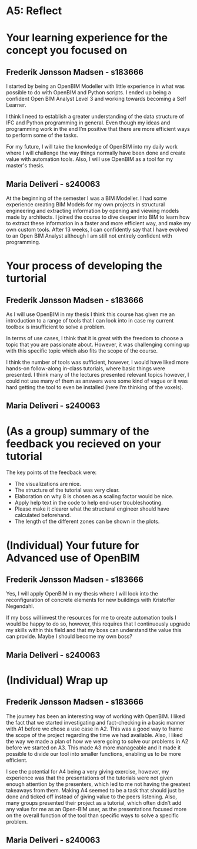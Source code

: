 # A5: Reflect
# Your learning experience for the concept you focused on
## Frederik Jønsson Madsen - s183666
I started by being an OpenBIM Modeller with little experience in what was 
possible to do with OpenBIM and Python scripts. I ended up being a confident 
Open BIM Analyst Level 3 and working towards becoming a Self Learner.

I think I need to establish a greater understanding of the data structure of 
IFC and Python programming in general. Even though my ideas and programming 
work in the end I’m positive that there are more efficient ways to perform 
some of the tasks. 

For my future, I will take the knowledge of OpenBIM into my daily work where 
I will challenge the way things normally have been done and create value with
 automation tools. Also, I will use OpenBIM as a tool for my master's thesis.


## Maria Deliveri - s240063
At the beginning of the semester I was a BIM Modeller. I had some experience creating BIM Models for my own projects in structural engineering and extracting information by opening and viewing models made by architects. I joined the course to dive deeper into BIM to learn how to extract these information in a faster and more efficient way, and make my own custom tools. After 13 weeks, I can confidently say that I have evolved to an Open BIM Analyst although I am still not entirely confident with programming.







# Your process of developing the turtorial
## Frederik Jønsson Madsen - s183666
As I will use OpenBIM in my thesis I think this course has given me an
introduction to a range of tools that I can look into in case my current
toolbox is insufficient to solve a problem.
  
In terms of use cases, I think that it is great with the freedom to choose a
topic that you are passionate about. However, it was challenging coming up
with this specific topic which also fits the scope of the course. 
  
I think the number of tools was sufficient, however, I would have liked more 
hands-on follow-along in-class tutorials, where basic things were presented.
I think many of the lectures presented relevant topics however, I could not
use many of them as answers were some kind of vague or it was hard getting
the tool to even be installed (here I’m thinking of the voxels).



## Maria Deliveri - s240063






# (As a group) summary of the feedback you recieved on your tutorial
The key points of the feedback were:

- The visualizations are nice.
- The structure of the tutorial was very clear.
- Elaboration on why 8 is chosen as a scaling factor would be nice.
- Apply help text in the code to help end-user troubleshooting.
- Please make it clearer what the structural engineer should have
     calculated beforehand.
- The length of the different zones can be shown in the plots.





# (Individual) Your future for Advanced use of OpenBIM
## Frederik Jønsson Madsen - s183666
Yes, I will apply OpenBIM in my thesis where I will look into the 
reconfiguration of concrete elements for new buildings
with Kristoffer Negendahl.

If my boss will invest the resources for me to create automation tools
I would be happy to do so, however, this requires that I continuously upgrade
my skills within this field and that my boss can understand the value this 
can provide. Maybe I should become my own boss?



## Maria Deliveri - s240063





# (Individual) Wrap up
## Frederik Jønsson Madsen - s183666
The journey has been an interesting way of working with OpenBIM. 
I liked the fact that we started investigating and fact-checking in a basic 
manner with A1 before we chose a use case in A2. This was a good way to frame 
the scope of the project regarding the time we had available. Also, I liked 
the way we made a plan of how we were going to solve our problems in A2 before
we started on A3. This made A3 more manageable and it made it possible to 
divide our tool into smaller functions, enabling us to be more efficient.

I see the potential for A4 being a very giving exercise, however, 
my experience was that the presentations of the tutorials were not given 
enough attention by the presenters, which led to me not having the greatest 
takeaways from them. Making A4 seemed to be a task that should just be done 
and ticked off instead of giving value to the peers listening. Also, many 
groups presented their project as a tutorial, which often didn’t add any value 
for me as an Open-BIM user, as the presentations focused more on the overall 
function of the tool than specific ways to solve a specific problem.



## Maria Deliveri - s240063









